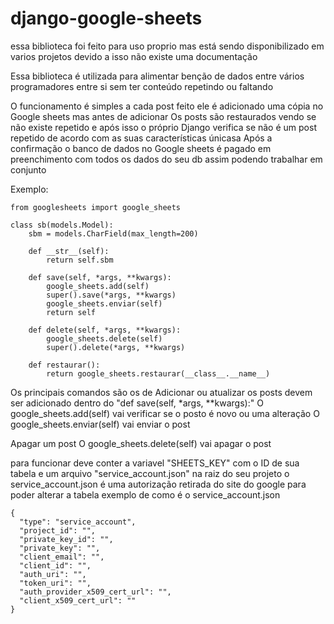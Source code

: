 # django-google-sheets

essa biblioteca foi feito para uso proprio mas está sendo disponibilizado em varios projetos
devido a isso não existe uma documentação

Essa biblioteca é utilizada para alimentar benção de dados entre vários programadores entre si sem ter conteúdo repetindo ou faltando

O funcionamento é simples a cada post feito ele é adicionado uma cópia no Google sheets mas antes de adicionar
Os posts são restaurados vendo se não existe repetido e após isso o próprio Django verifica se não é um post repetido de acordo com as suas características únicasa
Após a confirmação o banco de dados no Google sheets é pagado em preenchimento com todos os dados do seu db assim podendo trabalhar em conjunto

Exemplo:

    from googlesheets import google_sheets

    class sb(models.Model):
        sbm = models.CharField(max_length=200)

        def __str__(self):
            return self.sbm
    
        def save(self, *args, **kwargs):
            google_sheets.add(self)
            super().save(*args, **kwargs)
            google_sheets.enviar(self)
            return self
    
        def delete(self, *args, **kwargs):
            google_sheets.delete(self)
            super().delete(*args, **kwargs)
    
        def restaurar():
            return google_sheets.restaurar(__class__.__name__)


Os principais comandos são os de
Adicionar ou atualizar os posts devem ser adicionado dentro do "def save(self, *args, **kwargs):"
O google_sheets.add(self) vai verificar se o posto é novo ou uma alteração
O google_sheets.enviar(self) vai enviar o post

Apagar um post
O google_sheets.delete(self) vai apagar o post

para funcionar deve conter a variavel "SHEETS_KEY" com o ID de sua tabela e um arquivo "service_account.json" na raiz do seu projeto
o service_account.json é uma autorização retirada do site do google para poder alterar a tabela exemplo de como é o service_account.json

    {
      "type": "service_account",
      "project_id": "",
      "private_key_id": "",
      "private_key": "",
      "client_email": "",
      "client_id": "",
      "auth_uri": "",
      "token_uri": "",
      "auth_provider_x509_cert_url": "",
      "client_x509_cert_url": ""
    }